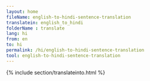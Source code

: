 ```yaml
---
layout: home
fileName: english-to-hindi-sentence-translation
translatein: english_to_hindi
folderName : translate
lang: hi
from: en
to: hi
permalink: /hi/english-to-hindi-sentence-translation
tool: english-to-hindi-sentence-translation
---
```

{% include section/translateinto.html %}